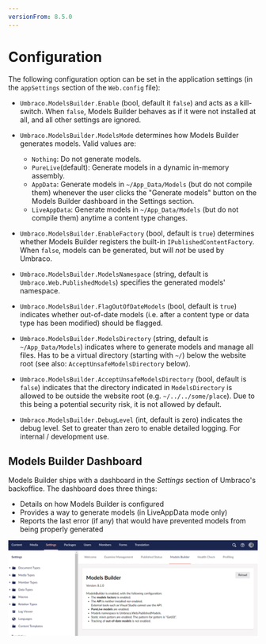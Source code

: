 ```yaml
---
versionFrom: 8.5.0
---
```


# Configuration

The following configuration option can be set in the application settings (in the `appSettings` section of the `Web.config` file):

* `Umbraco.ModelsBuilder.Enable` (bool, default it `false`) and acts as a kill-switch. When `false`, Models Builder behaves as if it were not installed at all, and all other settings are ignored.

* `Umbraco.ModelsBuilder.ModelsMode` determines how Models Builder generates models. Valid values are:
    * `Nothing`: Do not generate models.
    * `PureLive`(default): Generate models in a dynamic in-memory assembly.
    * `AppData`: Generate models in `~/App_Data/Models` (but do not compile them) whenever the user clicks the "Generate models" button on the Models Builder dashboard in the Settings section.
    * `LiveAppData`: Generate models in `~/App_Data/Models` (but do not compile them) anytime a content type changes.

* `Umbraco.ModelsBuilder.EnableFactory` (bool, default is `true`) determines whether Models Builder registers the built-in `IPublishedContentFactory`. When `false`, models can be generated, but will *not* be used by Umbraco.

* `Umbraco.ModelsBuilder.ModelsNamespace` (string, default is `Umbraco.Web.PublishedModels`) specifies the generated models' namespace.

* `Umbraco.ModelsBuilder.FlagOutOfDateModels` (bool, default is `true`) indicates whether out-of-date models (i.e. after a content type or data type has been modified) should be flagged.

* `Umbraco.ModelsBuilder.ModelsDirectory` (string, default is `~/App_Data/Models`) indicates where to generate models and manage all files. Has to be a virtual directory (starting with `~/`) below the website root (see also: `AcceptUnsafeModelsDirectory` below).

* `Umbraco.ModelsBuilder.AcceptUnsafeModelsDirectory` (bool, default is `false`) indicates that the directory indicated in `ModelsDirectory` is allowed to be outside the website root (e.g. `~/../../some/place`). Due to this being a potential security risk, it is not allowed by default.

* `Umbraco.ModelsBuilder.DebugLevel` (int, default is zero) indicates the debug level. Set to greater than zero to enable detailed logging. For internal / development use.

## Models Builder Dashboard

Models Builder ships with a dashboard in the *Settings* section of Umbraco's backoffice. The dashboard does three things:

* Details on how Models Builder is configured
* Provides a way to generate models (in LiveAppData mode only)
* Reports the last error (if any) that would have prevented models from being properly generated

![Models Builder Dashboard](images/ModelsBuilderDashboard.png)
